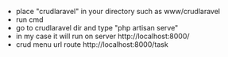 - place "crudlaravel" in your directory such as www/crudlaravel
- run cmd
- go to crudlaravel dir and type "php artisan serve"
- in my case it will run on server http://localhost:8000/
- crud menu url route http://localhost:8000/task

